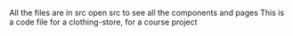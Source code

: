 All the files are in src
open src to see all the components and pages
This is a code file for a clothing-store, for a course project
